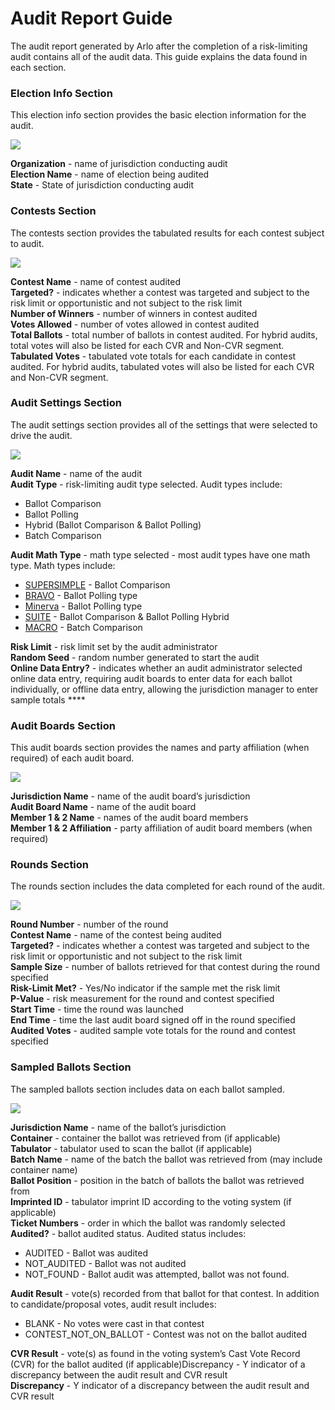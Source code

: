 # Audit Report Guide

The audit report generated by Arlo after the completion of a risk-limiting audit contains all of the audit data.  This guide explains the data found in each section.

### **Election Info Section**

This election info section provides the basic election information for the audit.

![](https://lh3.googleusercontent.com/FB9Ig6w0WoufCfg6Dd9nauPlTEA6M6eHsEgmwqce25vlc1VcPZqZyBZ23n2ID7DYc0tPdr9MAPWPoTkRcL5p\_-tbz3ScWfUGPv6OJYc4BTCNHjZ6QZ2XkOZcgSYA9KNHi9haO2R0)

**Organization** - name of jurisdiction conducting audit\
**Election Name** - name of election being audited\
**State** - State of jurisdiction conducting audit

### **Contests Section**

The contests section provides the tabulated results for each contest subject to audit.

![](https://lh4.googleusercontent.com/x-RBp62PYEwmM6GFoGK9raZDVFb82bkP\_dUpBnLWfoxQ-YzlsvXSYNno4vKUHlKJh7Cj\_VkLjky5\_dPRbgsR3igQVq31BgAtysRP4B5N6NHZfAoSiFxc2fGPPWMeKAQJmAqBf47L)

**Contest Name** - name of contest audited\
**Targeted?** - indicates whether a contest was targeted and subject to the risk limit or opportunistic and not subject to the risk limit\
**Number of Winners** - number of winners in contest audited\
**Votes Allowed** - number of votes allowed in contest audited\
**Total Ballots** - total number of ballots in contest audited. For hybrid audits, total votes will also be listed for each CVR and Non-CVR segment.\
**Tabulated Votes** - tabulated vote totals for each candidate in contest audited.  For hybrid audits, tabulated votes will also be listed for each CVR and Non-CVR segment.

### **Audit Settings Section**

The audit settings section provides all of the settings that were selected to drive the audit.

![](https://lh6.googleusercontent.com/t276Z3sZvIJjsuKWdgk1K-rkXgg0szVZzXYglULeT9v1h\_FOxtx7rNRGhtetZwP5uA2wIJCuRKMdper33SnlN4Ce2beJdBjZ27MvYqk9IDhKqg77CfwXi0BXZEK6Yztl9knHSAKN)

**Audit Name** - name of the audit\
**Audit Type** - risk-limiting audit type selected.  Audit types include:&#x20;

* Ballot Comparison
* Ballot Polling
* Hybrid (Ballot Comparison & Ballot Polling)
* Batch Comparison

**Audit Math Type** - math type selected - most audit types have one math type.  Math types include:&#x20;

* [SUPERSIMPLE](https://www.usenix.org/legacy/events/evtwote10/tech/full\_papers/Stark.pdf) - Ballot Comparison
* [BRAVO](https://www.usenix.org/system/files/conference/evtwote12/evtwote12-final27.pdf) - Ballot Polling type
* [Minerva](https://arxiv.org/pdf/2008.02315.pdf) - Ballot Polling type
* [SUITE](https://arxiv.org/pdf/1809.04235.pdf) - Ballot Comparison & Ballot Polling Hybrid
* [MACRO](https://papers.ssrn.com/sol3/papers.cfm?abstract\_id=1443314) - Batch Comparison

**Risk Limit** - risk limit set by the audit administrator\
**Random Seed** - random number generated to start the audit\
**Online Data Entry?** - indicates whether an audit administrator selected online data entry, requiring audit boards to enter data for each ballot individually, or offline data entry, allowing the jurisdiction manager to enter sample totals ****&#x20;

### **Audit Boards Section**

This audit boards section provides the names and party affiliation (when required) of each audit board.

![](https://lh3.googleusercontent.com/OZA2oCLZBpk\_85o-pcrJYtOF2yXvIkUvU68kq2zJHgtiDqszZZa5-ncezaKgnDZmiE0GTcsaSz7vwsShyqWCIv6qNEYajEKIt11eZzP5MJg19FxCg7sgt230xhFXaKiqA7LLO5dW)

**Jurisdiction Name** - name of the audit board’s jurisdiction\
**Audit Board Name** - name of the audit board\
**Member 1 & 2 Name** - names of the audit board members\
**Member 1 & 2 Affiliation** - party affiliation of audit board members (when required)

### **Rounds Section**

The rounds section includes the data completed for each round of the audit.

![](https://lh6.googleusercontent.com/oYkvu9SyGff9QCrZ\_1jAmzmrKuIEMYN1BaNyyyD-A7oTYJFylGevedLmDpReX3iDMbKYbZ7rymnBdIsi-MS6J1RlxHhiWs7BkWHP5LBkknM8NEPEWluNkEyhVaoZfnplWkfcn67q)

**Round Number** - number of the round\
**Contest Name** - name of the contest being audited\
**Targeted?** - indicates whether a contest was targeted and subject to the risk limit or opportunistic and not subject to the risk limit\
**Sample Size** - number of ballots retrieved for that contest during the round specified\
**Risk-Limit Met?** - Yes/No indicator if the sample met the risk limit\
**P-Value** - risk measurement for the round and contest specified\
**Start Time** - time the round was launched\
**End Time** - time the last audit board signed off in the round specified\
**Audited Votes** - audited sample vote totals for the round and contest specified

### **Sampled Ballots Section**

The sampled ballots section includes data on each ballot sampled.

![](https://lh5.googleusercontent.com/o9PCQkNfjN9GfPAPjb\_BuB9\_WIyIvRfquS5\_ZgaT6RjcIhT-Na1Ti7nW5tB5tiks2XYLai3fOXYjV0LRhBTN0hHcWGwpkZJl0NhuRs\_GGGsjfuVbCTqNvovtw3v5icb8AJ9izY\_v)

**Jurisdiction Name** - name of the ballot’s jurisdiction\
**Container** - container the ballot was retrieved from (if applicable)\
**Tabulator** - tabulator used to scan the ballot (if applicable)\
**Batch Name** - name of the batch the ballot was retrieved from (may include container name)\
**Ballot Position** - position in the batch of ballots the ballot was retrieved from \
**Imprinted ID** - tabulator imprint ID according to the voting system (if applicable)\
**Ticket Numbers** - order in which the ballot was randomly selected\
**Audited?** - ballot audited status.  Audited status includes:

* AUDITED - Ballot was audited
* NOT\_AUDITED - Ballot was not audited
* NOT\_FOUND - Ballot audit was attempted, ballot was not found.

**Audit Result** - vote(s) recorded from that ballot for that contest.  In addition to candidate/proposal votes, audit result includes:

* BLANK - No votes were cast in that contest
* CONTEST\_NOT\_ON\_BALLOT - Contest was not on the ballot audited

**CVR Result** -  vote(s) as found in the voting system’s Cast Vote Record (CVR) for the ballot audited (if applicable)Discrepancy - Y indicator of a discrepancy between the audit result and CVR result\
**Discrepancy** - Y indicator of a discrepancy between the audit result and CVR result
